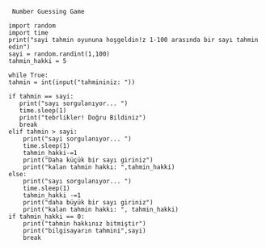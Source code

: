      Number Guessing Game

    import random
    import time
    print("sayi tahmin oyununa hoşgeldin!z 1-100 arasında bir sayı tahmin edin")
    sayi = random.randint(1,100)
    tahmin_hakki = 5 

    while True:
    tahmin = int(input("tahmininiz: "))

    if tahmin == sayi:
       print("sayı sorgulanıyor... ")
       time.sleep(1)
       print("tebrlikler! Doğru Bildiniz")
       break
    elif tahmin > sayi:
        print("sayi sorgulanıyor... ")
        time.sleep(1)
        tahmin_hakki-=1
        print("Daha küçük bir sayı giriniz")
        print("kalan tahmin hakkı: ",tahmin_hakki)
    else:
        print("sayı sorgulanıyor... ")
        time.sleep(1)
        tahmin_hakki -=1
        print("daha büyük bir sayı giriniz")
        print("kalan tahmin hakkı: ", tahmin_hakki)
    if tahmin_hakki == 0:
        print("tahmin hakkınız bitmiştir")
        print("bilgisayarın tahmini",sayi)
        break
